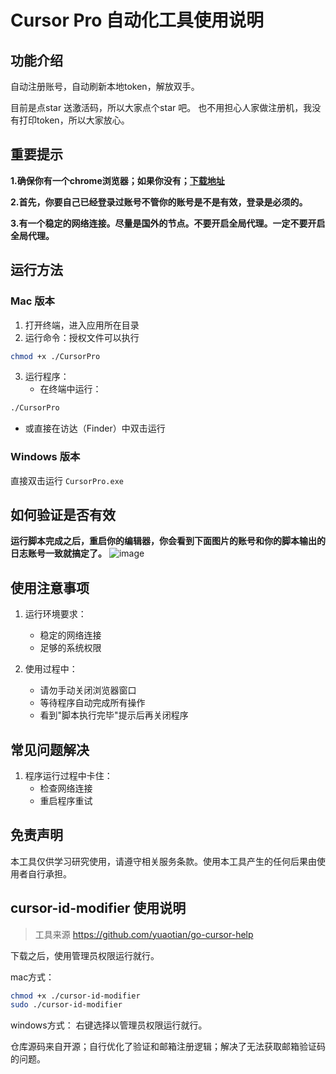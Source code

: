 

# Cursor Pro 自动化工具使用说明

## 功能介绍
自动注册账号，自动刷新本地token，解放双手。

目前是点star 送激活码，所以大家点个star 吧。 也不用担心人家做注册机，我没有打印token，所以大家放心。


## 重要提示
**1.确保你有一个chrome浏览器；如果你没有；[下载地址](https://www.google.com/intl/en_pk/chrome/)**

**2.首先，你要自己已经登录过账号不管你的账号是不是有效，登录是必须的。**

**3.有一个稳定的网络连接。尽量是国外的节点。不要开启全局代理。一定不要开启全局代理。**


## 运行方法

### Mac 版本
1. 打开终端，进入应用所在目录
2. 运行命令：授权文件可以执行
```bash
chmod +x ./CursorPro
```
3. 运行程序：
   - 在终端中运行：
```bash
./CursorPro
```
   - 或直接在访达（Finder）中双击运行

### Windows 版本
直接双击运行 `CursorPro.exe`


## 如何验证是否有效
**运行脚本完成之后，重启你的编辑器，你会看到下面图片的账号和你的脚本输出的日志账号一致就搞定了。**
![image](./screen/截屏2025-01-01%2010.20.08.png)


## 使用注意事项

1. 运行环境要求：
   - 稳定的网络连接
   - 足够的系统权限

2. 使用过程中：
   - 请勿手动关闭浏览器窗口
   - 等待程序自动完成所有操作
   - 看到"脚本执行完毕"提示后再关闭程序

## 常见问题解决

1. 程序运行过程中卡住：
   - 检查网络连接
   - 重启程序重试


## 免责声明
本工具仅供学习研究使用，请遵守相关服务条款。使用本工具产生的任何后果由使用者自行承担。

## cursor-id-modifier 使用说明
> 工具来源 https://github.com/yuaotian/go-cursor-help

下载之后，使用管理员权限运行就行。

mac方式：
```bash
chmod +x ./cursor-id-modifier
sudo ./cursor-id-modifier
```

windows方式：
右键选择以管理员权限运行就行。


仓库源码来自开源；自行优化了验证和邮箱注册逻辑；解决了无法获取邮箱验证码的问题。